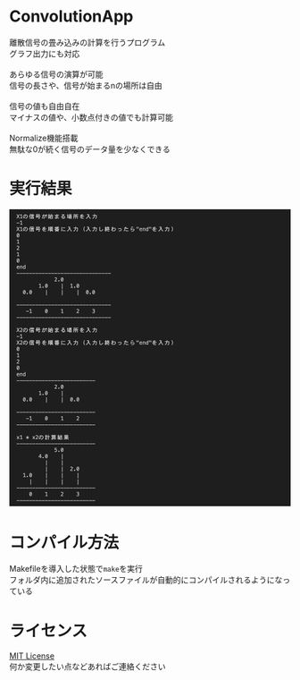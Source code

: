 # ConvolutionApp
離散信号の畳み込みの計算を行うプログラム<br>
グラフ出力にも対応<br>
<br>
あらゆる信号の演算が可能<br>
信号の長さや、信号が始まるnの場所は自由<br>
<br>
信号の値も自由自在<br>
マイナスの値や、小数点付きの値でも計算可能<br>
<br>
Normalize機能搭載<br>
無駄な0が続く信号のデータ量を少なくできる<br>

# 実行結果
<img alt="" src="readmefiles/signalmul.png"> 

# コンパイル方法
Makefileを導入した状態で`make`を実行<br>
フォルダ内に追加されたソースファイルが自動的にコンパイルされるようになっている<br>

# ライセンス
<a href="LICENSE" target="_blank" rel="noopener noreferrer">MIT License</a><br>
何か変更したい点などあればご連絡ください
